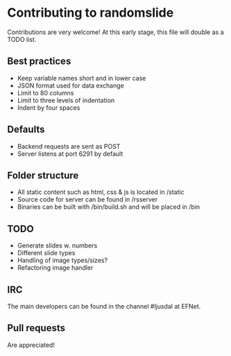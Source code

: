 # Contributing to randomslide
Contributions are very welcome! At this early stage, this file will double as a TODO list.

## Best practices
* Keep variable names short and in lower case
* JSON format used for data exchange
* Limit to 80 columns
* Limit to three levels of indentation
* Indent by four spaces

## Defaults
* Backend requests are sent as POST
* Server listens at port 6291 by default

## Folder structure
* All static content such as html, css & js is located in /static
* Source code for server can be found in /rsserver
* Binaries can be built with /bin/build.sh and will be placed in /bin

## TODO
* Generate slides w. numbers
* Different slide types
* Handling of image types/sizes?
* Refactoring image handler

## IRC
The main developers can be found in the channel #ljusdal at EFNet.

## Pull requests
Are appreciated!
